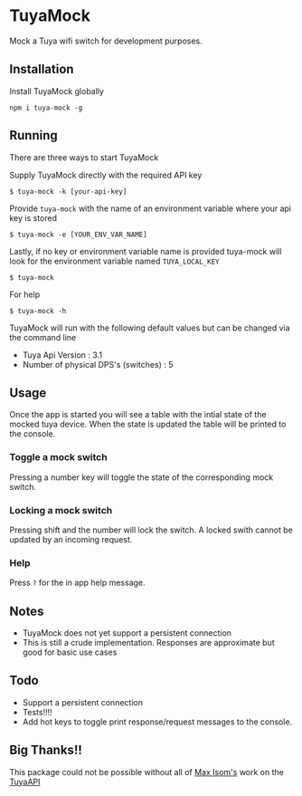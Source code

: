 # TuyaMock

Mock a Tuya wifi switch for development purposes.

## Installation

Install TuyaMock globally

```
npm i tuya-mock -g
```

## Running

There are three ways to start TuyaMock

Supply TuyaMock directly with the required API key

```
$ tuya-mock -k [your-api-key]
```

Provide `tuya-mock` with the name of an environment variable where your api key is stored
```
$ tuya-mock -e [YOUR_ENV_VAR_NAME]
```

Lastly, if no key or environment variable name is provided tuya-mock will look for the environment variable named `TUYA_LOCAL_KEY`
````
$ tuya-mock
````

For help
````
$ tuya-mock -h
````

TuyaMock will run with the following default values but can be changed via the command line
- Tuya Api Version : 3.1
- Number of physical DPS's (switches) : 5

## Usage

Once the app is started you will see a table with the intial state of the mocked tuya device. When the state is updated the table will be printed to the console.

### Toggle a mock switch
Pressing a number key will toggle the state of the corresponding mock switch.

### Locking a mock switch
Pressing shift and the number will lock the switch. A locked swith cannot be updated by an incoming request.

### Help
Press `?` for the in app help message.

## Notes

- TuyaMock does not yet support a persistent connection
- This is still a crude implementation. Responses are approximate but good for basic use cases

## Todo
- Support a persistent connection
- Tests!!!!
- Add hot keys to toggle print response/request messages to the console.

## Big Thanks!!
This package could not be possible without all of [Max Isom's](https://github.com/codetheweb) work on the [TuyaAPI](https://github.com/codetheweb/tuyapi)
